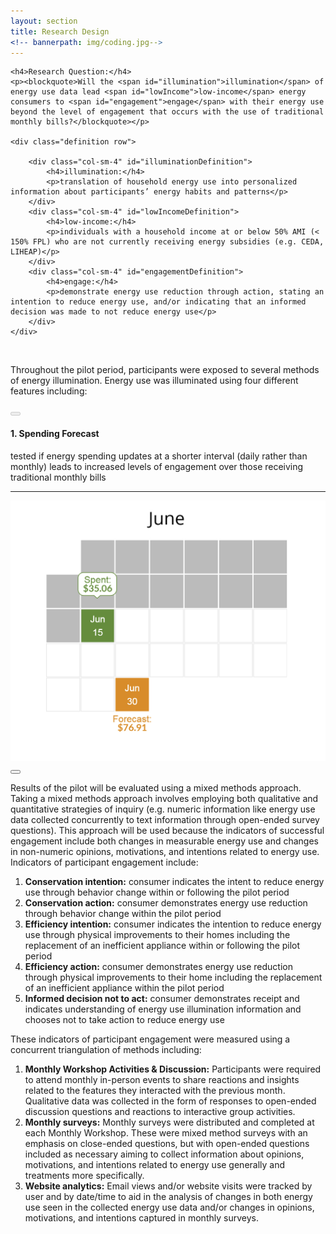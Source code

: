 ```yaml
---
layout: section
title: Research Design
<!-- bannerpath: img/coding.jpg-->
---
```


<div class="researchQuestion">

	<h4>Research Question:</h4>
	<p><blockquote>Will the <span id="illumination">illumination</span> of energy use data lead <span id="lowIncome">low-income</span> energy consumers to <span id="engagement">engage</span> with their energy use beyond the level of engagement that occurs with the use of traditional monthly bills?</blockquote></p>

	<div class="definition row">
		
		<div class="col-sm-4" id="illuminationDefinition">
			<h4>illumination:</h4>
			<p>translation of household energy use into personalized information about participants’ energy habits and patterns</p>
		</div>
		<div class="col-sm-4" id="lowIncomeDefinition">
			<h4>low-income:</h4>
			<p>individuals with a household income at or below 50% AMI (< 150% FPL) who are not currently receiving energy subsidies (e.g. CEDA, LIHEAP)</p>
		</div>
		<div class="col-sm-4" id="engagementDefinition">
			<h4>engage:</h4>
			<p>demonstrate energy use reduction through action, stating an intention to reduce energy use, and/or indicating that an informed decision was made to not reduce energy use</p>
		</div>
	</div> 

</div>

<br>

<p>Throughout the pilot period, participants were exposed to several methods of energy illumination. Energy use was illuminated using four different features including:</p>

<!-- Try carousel from scratch --> 
<div class="featureCarousel">
	<div class="row">
		<div class="col-xs-1">
			<button type="button" id="prevFeature" class="btn" disabled="true"><i class="fa fa-chevron-left"></i></button>
		</div>
		<div class="col-xs-10">
			<h4>1. Spending Forecast</h4>
			<p>tested if energy spending updates at a shorter interval (daily rather than monthly) leads to increased levels of engagement over those receiving traditional monthly bills</p>
			<hr>
			<img id="featureImg" src="img/spending-forecast.jpg" class="img-responsive">
		</div>
		<div class="col-xs-1">
			<button type="button" id="nextFeature" class="btn"><i class="fa fa-chevron-right"></i></button>
		</div>
	</div>	
</div>


<p>Results of the pilot will be evaluated using a mixed methods approach. Taking a mixed methods approach involves employing both qualitative and quantitative strategies of inquiry (e.g. numeric information like energy use data collected concurrently to text information through open-ended survey questions). This approach will be used because the indicators of successful engagement include both changes in measurable energy use and changes in non-numeric opinions, motivations, and intentions related to energy use. Indicators of participant engagement include:</p>

<ol>
	<li><strong>Conservation intention:</strong> consumer indicates the intent to reduce energy use through behavior change within or following the pilot period</li>
	<li><strong>Conservation action:</strong> consumer demonstrates energy use reduction through behavior change within the pilot period</li>
	<li><strong>Efficiency intention:</strong> consumer indicates the intention to reduce energy use through physical improvements to their homes including the replacement of an inefficient appliance within or following the pilot period</li>
	<li><strong>Efficiency action:</strong> consumer demonstrates energy use reduction through physical improvements to their home including the replacement of an inefficient appliance within the pilot period</li>
	<li><strong>Informed decision not to act:</strong> consumer demonstrates receipt and indicates understanding of energy use illumination information and chooses not to take action to reduce energy use</li>
</ol>

<p>These indicators of participant engagement were measured using a concurrent triangulation of methods including:</p>

<ol>
	<li><strong>Monthly Workshop Activities & Discussion:</strong> Participants were required to attend monthly in-person events to share reactions and insights related to the features they interacted with the previous month. Qualitative data was collected in the form of responses to open-ended discussion questions and reactions to interactive group activities. </li>
	<li><strong>Monthly surveys:</strong> Monthly surveys were distributed and completed at each Monthly Workshop. These were mixed method surveys with an emphasis on close-ended questions, but with open-ended questions included as necessary aiming to collect information about opinions, motivations, and intentions related to energy use generally and treatments more specifically.</li>
	<li><strong>Website analytics:</strong> Email views and/or website visits were tracked by user and by date/time to aid in the analysis of changes in both energy use seen in the collected energy use data and/or changes in opinions, motivations, and intentions captured in monthly surveys.</li>
</ol>
